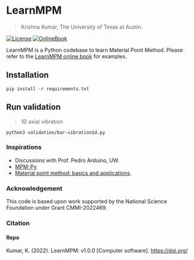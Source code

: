 # LearnMPM

> Krishna Kumar, The University of Texas at Austin.

[![License](https://img.shields.io/badge/license-MIT-blue.svg)](https://raw.githubusercontent.com/geoelements/gns/main/license.md)
[![OnlineBook](https://img.shields.io/badge/online-book-blueviolet)](https://geoelements.org/LearnMPM/)

LearnMPM is a Python codebase to learn Material Point Method. Please refer to the [LearnMPM online book](https://geoelements.org/LearnMPM/) for examples.

## Installation

```shell
pip install -r requirements.txt
```

## Run validation
> 1D axial vibration
```shell
python3 validation/bar-vibration1d.py
```

### Inspirations
* Discussions with Prof. Pedro Arduino, UW.
* [MPM-Py](https://github.com/fabricix/MPM-Py)
* [Material point method: basics and applications](https://www.researchgate.net/profile/Vinh-Phu-Nguyen/publication/262415477_Material_point_method_basics_and_applications/links/00463537ab99f084f0000000/Material-point-method-basics-and-applications.pdf).

### Acknowledgement
This code is based upon work supported by the National Science Foundation under Grant CMMI-2022469.

### Citation

#### Repo
Kumar, K. (2022). LearnMPM: v1.0.0 [Computer software]. https://doi.org/
